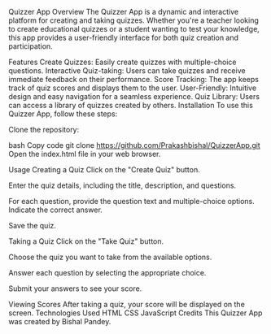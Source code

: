 Quizzer App
Overview
The Quizzer App is a dynamic and interactive platform for creating and taking quizzes. Whether you're a teacher looking to create educational quizzes or a student wanting to test your knowledge, this app provides a user-friendly interface for both quiz creation and participation.


Features
Create Quizzes: Easily create quizzes with multiple-choice questions.
Interactive Quiz-taking: Users can take quizzes and receive immediate feedback on their performance.
Score Tracking: The app keeps track of quiz scores and displays them to the user.
User-Friendly: Intuitive design and easy navigation for a seamless experience.
Quiz Library: Users can access a library of quizzes created by others.
Installation
To use this Quizzer App, follow these steps:

Clone the repository:

bash
Copy code
git clone https://github.com/Prakashbishal/QuizzerApp.git
Open the index.html file in your web browser.

Usage
Creating a Quiz
Click on the "Create Quiz" button.

Enter the quiz details, including the title, description, and questions.

For each question, provide the question text and multiple-choice options. Indicate the correct answer.

Save the quiz.

Taking a Quiz
Click on the "Take Quiz" button.

Choose the quiz you want to take from the available options.

Answer each question by selecting the appropriate choice.

Submit your answers to see your score.

Viewing Scores
After taking a quiz, your score will be displayed on the screen.
Technologies Used
HTML
CSS
JavaScript
Credits
This Quizzer App was created by Bishal Pandey.

